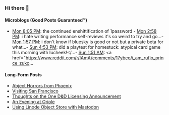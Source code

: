 ### Hi there 👋

#### Microblogs (Good Posts Guaranteed:tm:)
<!-- FEDI-POST-LIST:START -->
- [Mon 8:05 PM](https://mastodon.yshi.org/@owls/110255587658058175): the continued enshittification of 1password - [Mon 2:58 PM](https://mastodon.yshi.org/@owls/110254378778869179): i hate writing performance self-reviews it&#39;s so weird to try and go...- [Mon 1:57 PM](https://mastodon.yshi.org/@owls/110254137399419128): i don&#39;t know if bluesky is good or not but a private beta for what...- [Sun 4:53 PM](https://mastodon.yshi.org/@owls/110249167207673586): did a playtest for homestuck: atypical card game this morning with lucheek!</...- [Sun 1:51 AM](https://mastodon.yshi.org/@owls/110245623665535303): <a href="https://www.reddit.com/r/IAmA/comments/17ybeo/i_am_rufio_prince_zuko...
<!-- FEDI-POST-LIST:END -->

#### Long-Form Posts
<!-- BLOG-POST-LIST:START -->
- [Abject Horrors from Phoenix](https://godless-internets.org/2023/03/25/abject-horrors-from-phoenix/)
- [Visiting San Francisco](https://godless-internets.org/2023/03/11/visiting-san-francisco/)
- [Thoughts on the One D&amp;D Licensing Announcement](https://godless-internets.org/2022/12/22/thoughts-on-the-one-dd-licensing-announcement/)
- [An Evening at Oriole](https://godless-internets.org/2022/12/20/an-evening-at-oriole/)
- [Using Linode Object Store with Mastodon](https://godless-internets.org/2022/12/20/using-linode-object-store-with-mastodon/)
<!-- BLOG-POST-LIST:END -->
